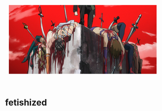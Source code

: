<div align="center">
    <img src="assets/banner.png ">
</div>


#  ⠀  ⠀  ⠀  ⠀  ⠀      ⠀  ⠀   ⠀  ⠀                                              ⠀  ⠀  ⠀  ⠀  ⠀  fetishized


